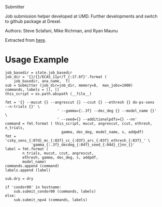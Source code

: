 #
Submitter

Job submission helper developed at UMD. Further developments and switch 
to github package at Drexel.

Authors: Steve Sclafani, Mike Richman, and Ryan Maunu

Extracted from
[here](https://code.icecube.wisc.edu/projects/icecube/browser/IceCube/sandbox/csky_scripts/pks_1830_211/submitter.py).



# Usage Example
```
job_basedir = state.job_basedir 
job_dir = '{}/{}/ECAS_11yr/T_{:17.6f}'.format (
    job_basedir, ana_name,  T)
sub = Submitter (job_dir=job_dir, memory=8,  max_jobs=1000)
commands, labels = [], []
this_script = os.path.abspath (__file__)

fmt = '{} --mucut {} --angrescut {} --ccut {} --ethresh {} do-ps-sens  --n-trials {}' \
                        ' --gamma={:.3f} --dec_deg {} --model_name {}'  \
                        ' --seed={} --additionalpdfs={} --nn'
command = fmt.format ( this_script, mucut, angrescut, ccut, ethresh,  n_trials,
                          gamma, dec_deg, model_name, s, addpdf)
fmt = 'csky_sens_{:07d}_mc_{:03f}_cc_{:03f}_arc_{:03f}_ethresh_{:03f}_' \
            'gamma_{:.3f}_decdeg_{:04f}_seed_{:04d}_{}nn_{}'                               
label = fmt.format (
        n_trials, mucut, ccut, angrescut, 
        ethresh, gamma, dec_deg, s, addpdf, 
        model_name)
commands.append (command)
labels.append (label)

sub.dry = dry

if 'condor00' in hostname:
    sub.submit_condor00 (commands, labels)
else:
    sub.submit_npx4 (commands, labels)
```
